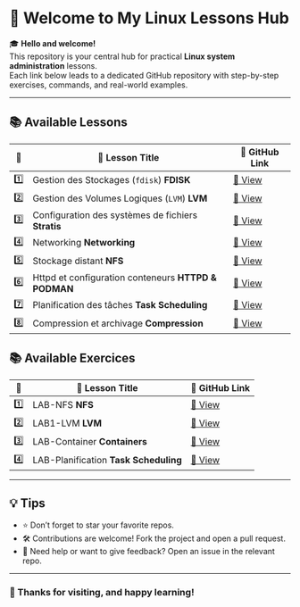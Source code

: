 # 👋 Welcome to My Linux Lessons Hub

🎓 **Hello and welcome!**  
This repository is your central hub for practical **Linux system administration** lessons.  
Each link below leads to a dedicated GitHub repository with step-by-step exercises, commands, and real-world examples.

---

## 📚 Available Lessons

| 🔢 | 📘 Lesson Title                                           | 🔗 GitHub Link |
|----|-----------------------------------------------------------|----------------|
| 1️⃣ | Gestion des Stockages (`fdisk`) **FDISK**                | [📁 View](https://github.com/Tekaya1/GDS) |
| 2️⃣ | Gestion des Volumes Logiques (`LVM`)  **LVM**            | [📁 View](https://github.com/Tekaya1/LVM) |
| 3️⃣ | Configuration des systèmes de fichiers  **Stratis**      | [📁 View](https://github.com/Tekaya1/STRATIS) |
| 4️⃣ | Networking **Networking**                                | [📁 View](https://github.com/Tekaya1/Networking) |
| 5️⃣ | Stockage distant **NFS**                                 | [📁 View](https://github.com/Tekaya1/NFS) |
| 6️⃣ | Httpd et configuration conteneurs **HTTPD & PODMAN**     | [📁 View](https://github.com/Tekaya1/Httpd-et-gestions-des-conteneurs) |
| 7️⃣ | Planification des tâches **Task Scheduling**             | [📁 View](https://github.com/Tekaya1/Planification-des-taches) |
| 8️⃣ | Compression et archivage **Compression**                 | [📁 View](https://github.com/Tekaya1/compression) |

## 📚 Available Exercices 

| 🔢 | 📘 Lesson Title                                           | 🔗 GitHub Link |
|----|-----------------------------------------------------------|----------------|
| 1️⃣ | LAB-NFS **NFS**                                          | [📁 View](https://github.com/Tekaya1/Lab_NFS) |
| 2️⃣ | LAB1-LVM **LVM**                                         | [📁 View](https://github.com/Tekaya1/Lab-LVM-1) |
| 3️⃣ | LAB-Container **Containers**                             | [📁 View](https://github.com/Tekaya1/Lab-Container) |
| 4️⃣ | LAB-Planification **Task Scheduling**                    | [📁 View](https://github.com/Tekaya1/Lab-Planification) |
---

## 💡 Tips

- ⭐ Don’t forget to star your favorite repos.
- 🛠️ Contributions are welcome! Fork the project and open a pull request.
- 💬 Need help or want to give feedback? Open an issue in the relevant repo.

---

### 🙌 Thanks for visiting, and happy learning!
